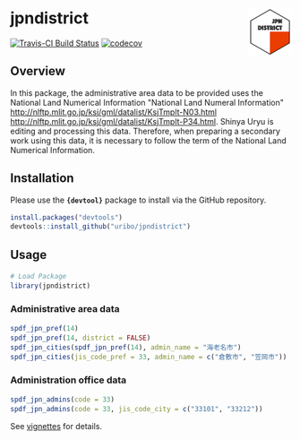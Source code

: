 
<!-- README.md is generated from README.Rmd. Please edit that file -->
jpndistrict <img src="logo.png" align="right" width="80px" />
=============================================================

[![Travis-CI Build Status](https://travis-ci.org/uribo/jpndistrict.svg?branch=master)](https://travis-ci.org/uribo/jpndistrict) [![codecov](https://codecov.io/gh/uribo/jpndistrict/branch/master/graph/badge.svg)](https://codecov.io/gh/uribo/jpndistrict)

Overview
--------

In this package, the administrative area data to be provided uses the National Land Numerical Information "National Land Numeral Information" <http://nlftp.mlit.go.jp/ksj/gml/datalist/KsjTmplt-N03.html> <http://nlftp.mlit.go.jp/ksj/gml/datalist/KsjTmplt-P34.html>. Shinya Uryu is editing and processing this data. Therefore, when preparing a secondary work using this data, it is necessary to follow the term of the National Land Numerical Information.

Installation
------------

Please use the **`{devtool}`** package to install via the GitHub repository.

``` r
install.packages("devtools")
devtools::install_github("uribo/jpndistrict")
```

Usage
-----

``` r
# Load Package
library(jpndistrict)
```

### Administrative area data

``` r
spdf_jpn_pref(14)
spdf_jpn_pref(14, district = FALSE)
spdf_jpn_cities(spdf_jpn_pref(14), admin_name = "海老名市")
spdf_jpn_cities(jis_code_pref = 33, admin_name = c("倉敷市", "笠岡市"))
```

### Administration office data

``` r
spdf_jpn_admins(code = 33)
spdf_jpn_admins(code = 33, jis_code_city = c("33101", "33212"))
```

See [vignettes](inst/vignettes/create_map.Rmd) for details.
